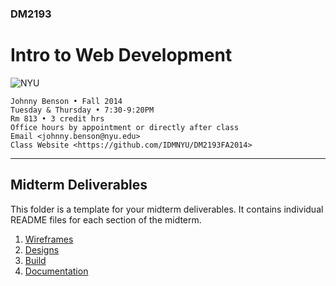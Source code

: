 ### DM2193

# Intro to Web Development

![NYU](http://j-hnnybens-n.com/capture/imami.png)

    Johnny Benson • Fall 2014
    Tuesday & Thursday • 7:30-9:20PM
    Rm 813 • 3 credit hrs
    Office hours by appointment or directly after class
    Email <johnny.benson@nyu.edu>
    Class Website <https://github.com/IDMNYU/DM2193FA2014>

---

## Midterm Deliverables

This folder is a template for your midterm deliverables. It contains individual README files for each section of the midterm.

1. [Wireframes](./wireframes)
2. [Designs](./designs)
3. [Build](./build)
4. [Documentation](./documentation)
